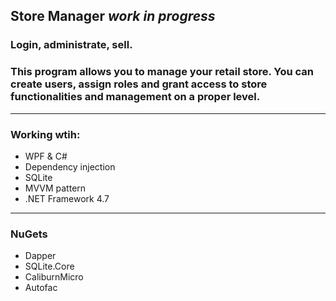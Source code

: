 ## Store Manager *work in progress*
### Login, administrate, sell.
### This program allows you to manage your retail store. You can create users, assign roles and grant access to store functionalities and management on a proper level. 

***
### Working wtih:
* WPF & C#
* Dependency injection
* SQLite 
* MVVM pattern 
* .NET Framework 4.7
***

### NuGets
* Dapper
* SQLite.Core
* CaliburnMicro
* Autofac